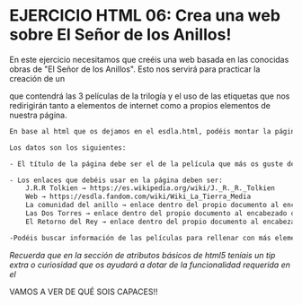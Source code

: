 # EJERCICIO HTML 06: Crea una web sobre El Señor de los Anillos!

En este ejercicio necesitamos que creéis una web basada en las conocidas obras de "El Señor de los Anillos". Esto nos servirá para practicar la creación de un <nav> que contendrá las 3 películas de la trilogía y el uso de las etiquetas <a> que nos redirigirán tanto a elementos de internet como a propios elementos de nuestra página.

```bash
En base al html que os dejamos en el esdla.html, podéis montar la página:

Los datos son los siguientes:

- El título de la página debe ser el de la película que más os guste de la trilogía.

- Los enlaces que debéis usar en la página deben ser:
    J.R.R Tolkien → https://es.wikipedia.org/wiki/J._R._R._Tolkien
    Web → https://esdla.fandom.com/wiki/Wiki_La_Tierra_Media
    La comunidad del anillo → enlace dentro del propio documento al encabezado que coincida con "La comunidad del anillo"
    Las Dos Torres → enlace dentro del propio documento al encabezado que coincida con "Las Dos Torres"
    El Retorno del Rey → enlace dentro del propio documento al encabezado que coincida con "El Retorno del Rey"

-Podéis buscar información de las películas para rellenar con más elementos vuestra web.

```
*Recuerda que en la sección de atributos básicos de html5 teníais un tip extra o curiosidad que os ayudará a dotar de la funcionalidad requerida en el <nav></nav>*


VAMOS A VER DE QUÉ SOIS CAPACES!!